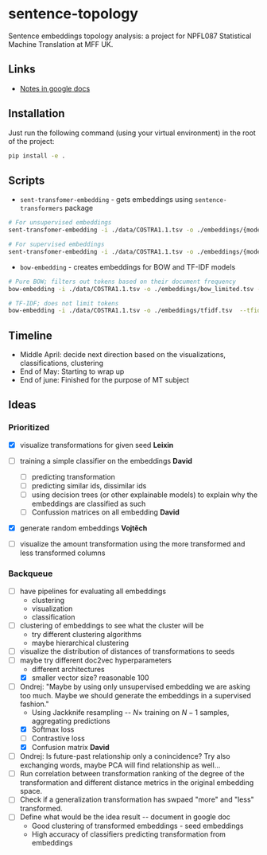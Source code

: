 # sentence-topology

Sentence embeddings topology analysis: a project for NPFL087 Statistical Machine
Translation at MFF UK.

## Links

- [Notes in google docs](https://docs.google.com/document/d/1ywUvIOaBFazc-MaJnkXkC-_ILy4b_VzXz9301Ms0_Xw/edit)

## Installation

Just run the following command (using your virtual environment) in the root of
the project:

```bash
pip install -e .
```

## Scripts

- `sent-transfomer-embedding` - gets embeddings using `sentence-transformers`
  package

```bash
# For unsupervised embeddings
sent-transfomer-embedding -i ./data/COSTRA1.1.tsv -o ./embeddings/{model}.tsv

# For supervised embeddings
sent-transfomer-embedding -i ./data/COSTRA1.1.tsv -o ./embeddings/{model}_{split_ind}.tsv --train_objective "transformation-prediction"
```

- `bow-embedding` - creates embeddings for BOW and TF-IDF models

```bash
# Pure BOW; filters out tokens based on their document frequency
bow-embedding -i ./data/COSTRA1.1.tsv -o ./embeddings/bow_limited.tsv --max_df 0.8 --min_df 0.001 --no-tfidf

# TF-IDF; does not limit tokens
bow-embedding -i ./data/COSTRA1.1.tsv -o ./embeddings/tfidf.tsv  --tfidf
```

## Timeline

- Middle April: decide next direction based on the visualizations, classifications, clustering
- End of May: Starting to wrap up
- End of june: Finished for the purpose of MT subject

## Ideas

### Prioritized

- [x] visualize transformations for given seed **Leixin**
- [ ] training a simple classifier on the embeddings **David**
  - [ ] predicting transformation
  - [ ] predicting similar ids, dissimilar ids
  - [ ] using decision trees (or other explainable models) to explain why the embeddings are classified as such
  - [ ] Confussion matrices on all embedding **David**
- [x] generate random embeddings **Vojtěch**
- [ ] visualize the amount transformation using the more transformed and less transformed columns


### Backqueue



- [ ] have pipelines for evaluating all embeddings
  - clustering
  - visualization
  - classification
- [ ] clustering of embeddings to see what the cluster will be
  - try different clustering algorithms
  - maybe hierarchical clustering
- [ ] visualize the distribution of distances of transformations to seeds
- [ ] maybe try different doc2vec hyperparameters
  - different architectures
  - [x] smaller vector size? reasonable 100
- [ ] Ondrej: "Maybe by using only unsupervised embedding we are asking too
  much. Maybe we should generate the embeddings in a supervised fashion."
  - Using Jackknife resampling -- $N \times$ training on $N - 1$ samples,
    aggregating predictions
  - [x] Softmax loss
  - [ ] Contrastive loss
  - [x] Confusion matrix **David**
- [ ] Ondrej: Is future-past relationship only a conincidence? Try also exchanging words, maybe PCA will find relationship as well...
- [ ] Run correlation between transformation ranking of the degree of the transformation and different distance metrics in the original embedding space.
- [ ] Check if a generalization transformation has swpaed "more" and "less" transformed.
- [ ] Define what would be the idea result -- document in google doc
  - Good clustering of transformed embeddings - seed embeddings
  - High accuracy of classifiers predicting transformation from embeddings
